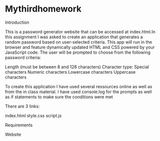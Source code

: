 # Mythirdhomework

Introduction

This is a password generator website that can be accessed at index.html.In this assignment I was asked to create an application that generates a random password based on user-selected criteria. This app will run in the browser and feature dynamically updated HTML and CSS powered by your JavaScript code.
The user will be prompted to choose from the following password criteria:


Length (must be between 8 and 128 characters)
Character type:
Special characters 
Numeric characters
Lowercase characters
Uppercase characters 

To create this application I have used several ressources online as well as from the in class material. I have used console.log for the prompts as well as if statements to make sure the conditions were met

There are 3 links:

index.html
style.css
script.js

Requirements

Website

